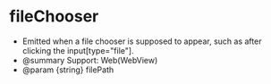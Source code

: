 # fileChooser

* Emitted when a file chooser is supposed to appear, such as after clicking the input[type="file"].
* @summary Support: Web(WebView)
* @param {string} filePath
